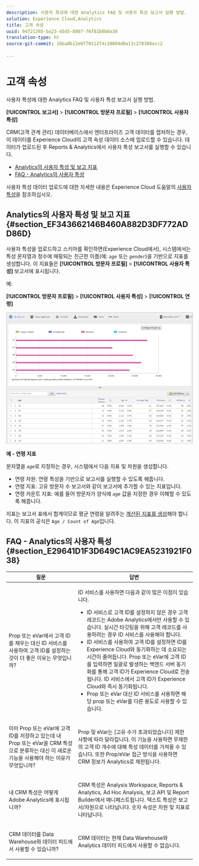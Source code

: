 ```yaml
---
description: 사용자 특성에 대한 Analytics FAQ 및 사용자 특성 보고서 실행 방법.
solution: Experience Cloud,Analytics
title: 고객 속성
uuid: 94721265-ba23-45d5-8807-76f81b0b8a30
translation-type: ht
source-git-commit: 16ba0b12e0f70112f4c10804d0a13c278388ecc2

---
```



# 고객 속성

사용자 특성에 대한 Analytics FAQ 및 사용자 특성 보고서 실행 방법.

**[!UICONTROL 보고서]** &gt; **[!UICONTROL 방문자 프로필]** &gt; **[!UICONTROL 사용자 특성]**

CRM(고객 관계 관리) 데이터베이스에서 엔터프라이즈 고객 데이터를 캡처하는 경우, 이 데이터를 Experience Cloud의 고객 속성 데이터 소스에 업로드할 수 있습니다. 데이터가 업로드된 후 Reports &amp; Analytics에서 사용자 특성 보고서를 실행할 수 있습니다.

* [Analytics의 사용자 특성 및 보고 지표](/help/components/c-variables/dimensionslist/reports-customer-attributes.md#section_EF343662146B460A882D3DF772ADD86D)
* [FAQ - Analytics의 사용자 특성](/help/components/c-variables/dimensionslist/reports-customer-attributes.md#section_E29641D1F3D649C1AC9EA5231921F038)

사용자 특성 데이터 업로드에 대한 자세한 내용은 Experience Cloud 도움말의 [사용자 특성](https://marketing.adobe.com/resources/help/ko_KR/mcloud/attributes.html)을 참조하십시오.

## Analytics의 사용자 특성 및 보고 지표 {#section_EF343662146B460A882D3DF772ADD86D}

사용자 특성을 업로드하고 스키마를 확인하면(Experience Cloud에서), 시스템에서는 특성 문자열과 정수에 매핑되는 친근한 이름(예: *`age`* 또는 *`gender`*)을 기반으로 지표를 생성합니다. 이 지표들은 **[!UICONTROL 방문자 프로필]** &gt; **[!UICONTROL 사용자 특성]** 보고서에 표시됩니다.

예:

**[!UICONTROL 방문자 프로필]** &gt; **[!UICONTROL 사용자 특성]** &gt; **[!UICONTROL 연령]**

![](assets/report_age.png)

**예 - 연령 지표**

문자열을 *`age`*&#x200B;로 지정하는 경우, 시스템에서 다음 지표 및 차원을 생성합니다.

* 연령 차원: 연령 특성을 기반으로 보고서를 실행할 수 있도록 해줍니다.
* 연령 지표: 고유 방문자 수 보고서와 같이 보고서에 추가할 수 있는 지표입니다.
* 연령 카운트 지표: 예를 들어 방문자가 양식에 *`age`* 값을 지정한 경우 이해할 수 있도록 해줍니다.

지표는 보고서 표에서 합계이므로 평균 연령을 알려주는 [계산된 지표를 생성](https://marketing.adobe.com/resources/help/ko_KR/analytics/calcmetrics/)해야 합니다. 이 지표의 공식은 `Age / Count of Age`입니다.

## FAQ - Analytics의 사용자 특성 {#section_E29641D1F3D649C1AC9EA5231921F038}

<table id="table_88631069013B408EBB0A810657662B36"> 
 <thead> 
  <tr> 
   <th colname="col1" class="entry"> 질문 </th> 
   <th colname="col2" class="entry"> 답변 </th> 
  </tr> 
 </thead>
 <tbody> 
  <tr> 
   <td colname="col1"> <p>Prop 또는 eVar에서 고객 ID를 채우는 대신 ID 서비스를 사용하여 고객 ID를 설정하는 것이 더 좋은 이유는 무엇입니까? </p> </td> 
   <td colname="col2"> <p>ID 서비스를 사용하면 다음과 같이 많은 이점이 있습니다. </p> 
    <ul id="ul_5D3659604D43419F9CA5920B4F93728E"> 
     <li id="li_BA2EF0715C5A47EFAFA7191CFAD088A4">ID 서비스로 고객 ID를 설정하지 않은 경우 고객 레코드는 Adobe Analytics에서만 사용할 수 있습니다. 실시간 타깃팅을 위해 고객 레코드를 사용하려는 경우 ID 서비스를 사용해야 합니다. </li> 
     <li id="li_228358684E474A298E39578D427BF932">ID 서비스를 사용하여 고객 ID를 설정하면 ID를 Experience Cloud와 동기화하는 데 소요되는 시간이 줄어듭니다. Prop 또는 eVar에 고객 ID를 입력하면 일괄로 발생하는 백엔드 서버 동기화를 통해 고객 ID가 Experience Cloud로 전송됩니다. ID 서비스에서 고객 ID가 Experience Cloud와 즉시 동기화됩니다. </li> 
     <li id="li_BCF28219E4014FCF9F747C3D8D270526"> Prop 또는 eVar 대신 ID 서비스를 사용하면 해당 prop 또는 eVar를 다른 용도로 사용할 수 있습니다. </li> 
    </ul> </td> 
  </tr> 
  <tr> 
   <td colname="col1"> <p>이미 Prop 또는 eVar에 고객 ID를 저장하고 있는데 내 Prop 또는 eVar을 CRM 특성으로 분류하는 대신 이 새로운 기능을 사용해야 하는 이유가 무엇입니까? </p> </td> 
   <td colname="col2"> <p>Prop 및 eVar는 [고유 수가 초과되었습니다] 제한 사항에 따라 달라집니다. 이 기능을 사용하면 무제한의 고객 ID 개수에 대해 특성 데이터를 가져올 수 있습니다. 또한 Prop/eVar 접근 방식을 사용하면 CRM 정보가 Analytics로 제한됩니다. </p> </td> 
  </tr> 
  <tr> 
   <td colname="col1"> <p>내 CRM 특성은 어떻게 Adobe Analytics에 표시됩니까? </p> </td> 
   <td colname="col2"> <p>CRM 특성은 Analysis Workspace, Reports &amp; Analytics, Ad Hoc Analysis, 보고 API 및 Report Builder에서 매니페스트됩니다. 텍스트 특성은 보고서/차원으로 나타납니다. 숫자 속성은 차원 및 지표로 나타납니다. </p> </td> 
  </tr> 
  <tr> 
   <td colname="col1"> <p>CRM 데이터를 Data Warehouse와 데이터 피드에서 사용할 수 있습니까? </p> </td> 
   <td colname="col2"> <p>CRM 데이터는 현재 Data Warehouse와 Analytics 데이터 피드에서 사용할 수 없습니다. </p> </td> 
  </tr> 
 </tbody> 
</table>

